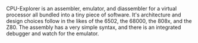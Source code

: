 CPU-Explorer is an assembler, emulator, and diassembler for a virtual processor all bundled into a tiny piece of software. It's architecture and design choices follow in the likes of the 6502, the 68000, the 808x, and the Z80. The assembly has a very simple syntax, and there is an integrated debugger and watch for the emulator.
